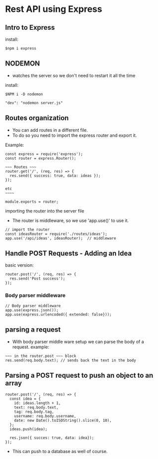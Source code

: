 # Rest API using Express

## Intro to Express
install:
``` JS Terminal
$npm i express
```

## NODEMON 
- watches the server so we don't need to restart it all the time

install:
```JS Terminal
$NPM i -D nodemon
```
```JS package.json add
"dev": "nodemon server.js"
``` 

## Routes organization
- You can add routes in a different file.
- To do so you need to import the express router and export it.

Example:
``` JS routes.js
const express = require('express');
const router = express.Router();

~~~ Routes ~~~
router.get('/', (req, res) => { 
  res.send({ success: true, data: ideas });
});

etc
~~~~

module.exports = router;
```

importing the router into the server file
- The router is middleware, so we use 'app.use()' to use it.
``` JS server.js
// import the router
const ideasRouter = require('./routes/ideas');
app.use('/api/ideas', ideasRouter);  // middleware
```


## Handle POST Requests - Adding an Idea
basic version:
``` JS routes.js
router.post('/', (req, res) => {
  res.send('Post success');
});
```

### Body parser middleware
``` JS server.js
// Body parser middleware
app.use(express.json());
app.use(express.urlencoded({ extended: false}));
```

## parsing a request 
- With body parser middle ware setup we can parse the body of a request.
example:
``` JS routes.js
~~~ in the router.post ~~~ block
res.send(req.body.text); // sends back the text in the body
```

## Parsing a POST request to push an object to an array
``` JS routes.js
router.post('/', (req, res) => {
  const idea = {
    id: ideas.length + 1,
    text: req.body.text,
    tag: req.body.tag,
    username: req.body.username,
    date: new Date().toISOString().slice(0, 10),
  };
  ideas.push(idea);

  res.json({ succes: true, data: idea});
});
```
- This can push to a database as well of course.






